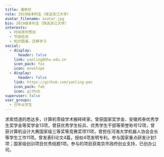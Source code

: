 ```yaml
---
title: 潘艳玲
role: 2019级本科生（保送浙江大学）
avatar_filename: avatar.jpg
bio: 2019级本科生（保送浙江大学）
interests:
  - 时间序列预测
  - 节拍检测
  - 知识图谱，迁移学习
social:
  - display:
      header: false
    link: yanling@hhu.edu.cn
    icon_pack: fas
    icon: envelope
  - display:
      header: false
    link: https://github.com/yanling-pan
    icon_pack: fab
    icon: github
superuser: false
user_groups:
  - 已毕业学生
---
```

求索悟道的悉达多，计算机零级学术搬砖砖家。曾获国家奖学金、安徽邦泰优秀学生奖学金等奖学金13项，曾获优秀学生标兵、优秀学生干部等荣誉称号12项，曾获计算机设计大赛国家级三等奖等竞赛奖项11项，曾担任河海大学机器人协会会长等学生工作11项。曾发表EI论文4篇，授权4项发明专利。参与国家重点研发计划1项；国家级创训项目优秀结题1项。参与的项目获南京市政府创业支持，已创办公司。
